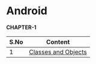 # Android

__CHAPTER-1__  

| S.No | Content |
| --------	 | ------------ |
| 1 | [Classes and Objects](CHAPTER-2.md#classes-and-objects) |
